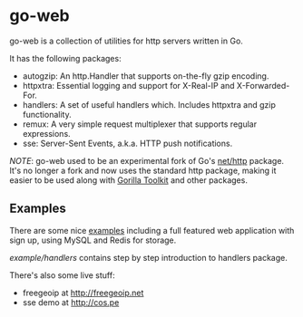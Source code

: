 # go-web

go-web is a collection of utilities for http servers written in Go.

It has the following packages:

- autogzip: An http.Handler that supports on-the-fly gzip encoding.
- httpxtra: Essential logging and support for X-Real-IP and X-Forwarded-For.
- handlers: A set of useful handlers which. Includes httpxtra and gzip functionality.
- remux: A very simple request multiplexer that supports regular expressions.
- sse: Server-Sent Events, a.k.a. HTTP push notifications.

*NOTE*: go-web used to be an experimental fork of Go's
[net/http](http://golang.org/pkg/net/http/) package. It's no longer a fork and
now uses the standard http package, making it easier to be used along with
[Gorilla Toolkit](http://www.gorillatoolkit.org) and other packages.

## Examples

There are some nice [examples](https://github.com/scale-it/go-web/tree/master/examples) including a full featured web application with sign up, using MySQL and
Redis for storage.

*example/handlers* contains step by step introduction to handlers package.

There's also some live stuff:

- freegeoip at http://freegeoip.net
- sse demo at http://cos.pe

